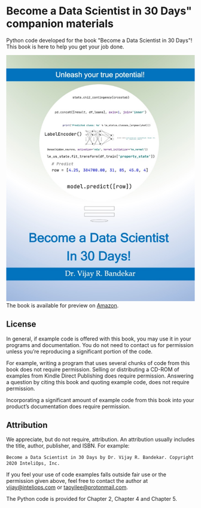 # Become a Data Scientist in 30 Days" companion materials

Python code developed for the book "Become a Data Scientist in 30 Days"!
This book is here to help you get your job done. 

![book_cover](images/book_cover.png)
The book is available for preview on [Amazon](https://read.amazon.com/kp/embed?asin=B08B772ZQD&preview=newtab&linkCode=kpe&ref_=cm_sw_r_kb_dp_k6GoFbXESJCQ9).
 
## License

In general, if example code is offered with this book, you may use it in your programs and documentation. You do not
need to contact us for permission unless you’re reproducing a significant portion of
the code.  

For example, writing a program that uses several chunks of code from this
book does not require permission.  Selling or distributing a CD-ROM of examples
from Kindle Direct Publishing does require permission.  Answering a question by citing this
book and quoting example code, does not require permission.  

Incorporating a significant amount of example code from this book into your product’s documentation does
require permission.

## Attribution

We appreciate, but do not require, attribution. An attribution usually includes the
title, author, publisher, and ISBN.  For example: 
    
    Become a Data Scientist in 30 Days by Dr. Vijay R. Bandekar. Copyright 2020 InteliOps, Inc.
    
If you feel your use of code examples falls outside fair use or the permission given
above, feel free to contact the author at [vijay@inteliops.com](vijay@inteliops.com) 
or [taoyilee@protonmail.com](taoyilee@protonmail.com).

The Python code is provided for Chapter 2, Chapter 4 and Chapter 5.  
